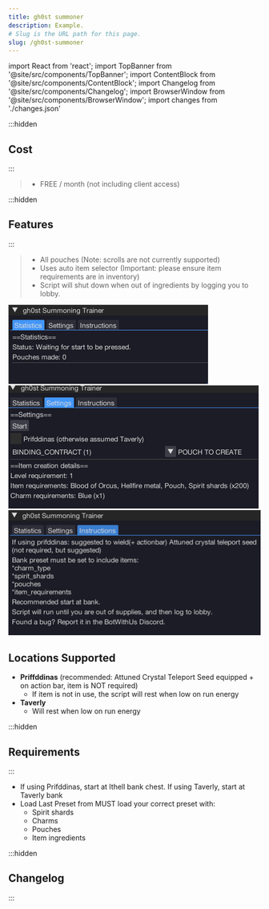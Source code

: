 ```yaml
---
title: gh0st summoner
description: Example.
# Slug is the URL path for this page.
slug: /gh0st-summoner
---
```


import React from 'react';
import TopBanner from '@site/src/components/TopBanner';
import ContentBlock from '@site/src/components/ContentBlock';
import Changelog from '@site/src/components/Changelog';
import BrowserWindow from '@site/src/components/BrowserWindow';
import changes from './changes.json'

<TopBanner title="gh0st summoner" version="v1.0.6" author="Ghost" skill="Summoning">
</TopBanner>

:::hidden

## Cost

:::

<ContentBlock title="Cost">

> - FREE / month (not including client access)

</ContentBlock>

:::hidden

## Features

:::

<ContentBlock title="Features">

> - All pouches (Note: scrolls are not currently supported)
> - Uses auto item selector (Important: please ensure item requirements are in inventory)
> - Script will shut down when out of ingredients by logging you to lobby.

![Example](01gh0stsummoner.png)
![Example](02gh0stsummoner.png)
![Example](03gh0stsummoner.png)

## Locations Supported

- **Priffddinas** (recommended: Attuned Crystal Teleport Seed equipped + on action bar, item is NOT required)
  - If item is not in use, the script will rest when low on run energy
- **Taverly**
  - Will rest when low on run energy

</ContentBlock>

:::hidden

## Requirements

:::
<ContentBlock title="Requirements">

- If using Prifddinas, start at Ithell bank chest. If using Taverly, start at Taverly bank
- Load Last Preset from MUST load your correct preset with:
  - Spirit shards
  - Charms
  - Pouches
  - Item ingredients

</ContentBlock>

:::hidden

## Changelog

:::

<Changelog changes={changes}>

</Changelog>
